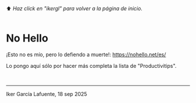 ⬆️ _Haz click en "ikergl" para volver a la página de inicio._ <br><br>

# No Hello

¡Esto no es mío, pero lo defiendo a muerte!:
https://nohello.net/es/

Lo pongo aquí sólo por hacer más completa la lista de "Productivitips".

<br>

___
Iker García Lafuente, 18 sep 2025
